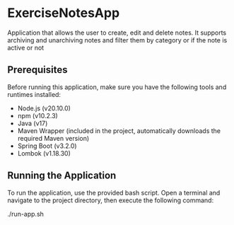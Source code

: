 # ExerciseNotesApp

Application that allows the user to create, edit and delete notes. It supports archiving and unarchiving notes and filter them by category or if the note is active or not

## Prerequisites

Before running this application, make sure you have the following tools and runtimes installed:

- Node.js (v20.10.0)
- npm (v10.2.3)
- Java (v17)
- Maven Wrapper (included in the project, automatically downloads the required Maven version)
- Spring Boot (v3.2.0)
- Lombok (v1.18.30)

## Running the Application

To run the application, use the provided bash script. Open a terminal and navigate to the project directory, then execute the following command:

./run-app.sh
